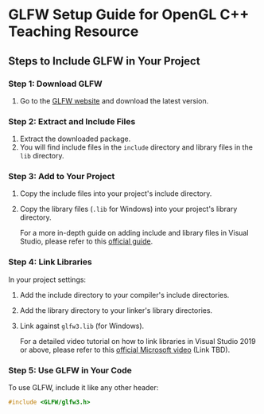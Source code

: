 # GLFW Setup Guide for OpenGL C++ Teaching Resource

## Steps to Include GLFW in Your Project

### Step 1: Download GLFW

1. Go to the [GLFW website](https://www.glfw.org/download.html) and download the latest version.

### Step 2: Extract and Include Files

1. Extract the downloaded package.
2. You will find include files in the `include` directory and library files in the `lib` directory.

### Step 3: Add to Your Project

1. Copy the include files into your project's include directory.
2. Copy the library files (`.lib` for Windows) into your project's library directory.

   For a more in-depth guide on adding include and library files in Visual Studio, please refer to this [official guide](https://docs.microsoft.com/en-us/cpp/build/working-with-project-properties?view=msvc-160).

### Step 4: Link Libraries

In your project settings:

1. Add the include directory to your compiler's include directories.
2. Add the library directory to your linker's library directories.
3. Link against `glfw3.lib` (for Windows).

   For a detailed video tutorial on how to link libraries in Visual Studio 2019 or above, please refer to this [official Microsoft video](#) (Link TBD).

### Step 5: Use GLFW in Your Code

To use GLFW, include it like any other header:

```cpp
#include <GLFW/glfw3.h>
